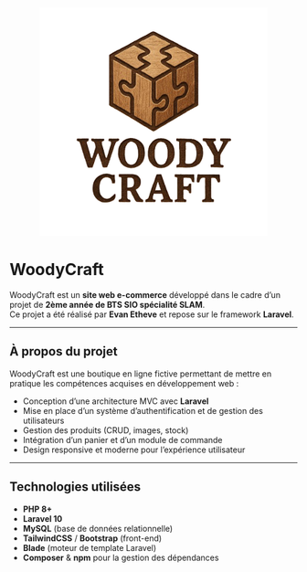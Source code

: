 <p align="center">
  <img src="woodycraft.png" width="400" alt="WoodyCraft Logo">
</p>

#  WoodyCraft

WoodyCraft est un **site web e-commerce** développé dans le cadre d’un projet de **2ème année de BTS SIO spécialité SLAM**.  
Ce projet a été réalisé par **Evan Etheve** et repose sur le framework **Laravel**.

---

##  À propos du projet

WoodyCraft est une boutique en ligne fictive permettant de mettre en pratique les compétences acquises en développement web :  
- Conception d’une architecture MVC avec **Laravel**  
- Mise en place d’un système d’authentification et de gestion des utilisateurs  
- Gestion des produits (CRUD, images, stock)  
- Intégration d’un panier et d’un module de commande  
- Design responsive et moderne pour l’expérience utilisateur  

---

##  Technologies utilisées

- **PHP 8+**  
- **Laravel 10**  
- **MySQL** (base de données relationnelle)  
- **TailwindCSS** / **Bootstrap** (front-end)  
- **Blade** (moteur de template Laravel)  
- **Composer** & **npm** pour la gestion des dépendances  

